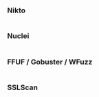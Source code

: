 ### Nikto
```

```

### Nuclei
```

```


### FFUF / Gobuster / WFuzz
```

```

### SSLScan
```

```
